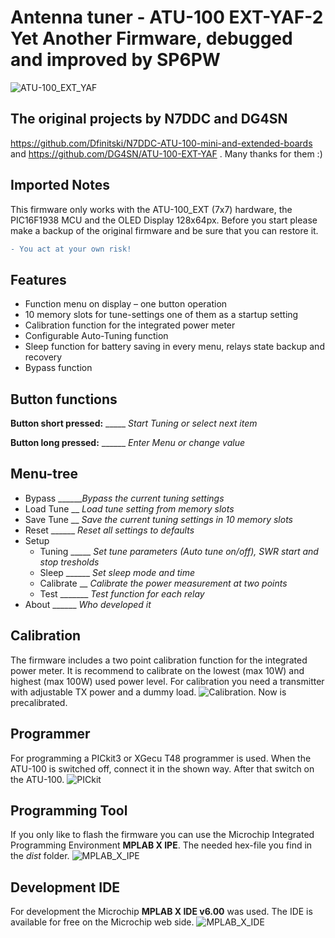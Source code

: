 # Antenna tuner - ATU-100 EXT-YAF-2 Yet Another Firmware, debugged and improved by SP6PW
![ATU-100_EXT_YAF](images/ATU-100_EXT_YAF.jpg)

## The original projects by N7DDC and DG4SN
https://github.com/Dfinitski/N7DDC-ATU-100-mini-and-extended-boards and https://github.com/DG4SN/ATU-100-EXT-YAF .
Many thanks for them :)

## Imported Notes
This firmware only works with the ATU-100_EXT (7x7) hardware, the PIC16F1938 MCU and the OLED Display 128x64px.
Before you start please make a backup of the original firmware and be sure that you can restore it.
```diff
- You act at your own risk!
```
## Features
+ Function menu on display – one button operation
+ 10 memory slots for tune-settings one of them as a startup setting
+ Calibration function for the integrated power meter
+ Configurable Auto-Tuning function
+ Sleep function for battery saving in every menu, relays state backup and recovery
+ Bypass function 

## Button functions
**Button short pressed:** _____ *Start Tuning or select next item* 

**Button long pressed:** ______ *Enter Menu or change value* 

## Menu-tree
+ Bypass ______*Bypass the current tuning settings*
+ Load Tune __ *Load tune setting from memory slots*
+ Save Tune __ *Save the current tuning settings in 10 memory slots*
+ Reset ______ *Reset all settings to defaults*
+ Setup
     - Tuning _____ *Set tune parameters (Auto tune on/off), SWR start and stop tresholds*
     * Sleep ______ *Set sleep mode and time*
     * Calibrate __ *Calibrate the power measurement at two points*
     * Test _______ *Test function for each relay*
+ About ______ *Who developed it*

## Calibration
The firmware includes a two point calibration function for the integrated power meter.
It is recommend to calibrate on the lowest (max 10W) and highest (max 100W) used power level.
For calibration you need a transmitter with adjustable TX power and a dummy load.
![Calibration](images/Calibrate_setup.png). Now is precalibrated.

## Programmer
For programming a PICkit3 or XGecu T48 programmer is used.
When the ATU-100 is switched off, connect it in the shown way.
After that switch on the ATU-100.
![PICkit](images/PICkit.jpg)

## Programming Tool
If you only like to flash the firmware you can use the Microchip Integrated Programming Environment
**MPLAB X IPE**.
The needed hex-file you find in the *dist* folder.
![MPLAB_X_IPE](images/MPLAB_X_IPE.png)

## Development IDE
For development the Microchip **MPLAB X IDE v6.00** was used.
The IDE is available for free on the Microchip web side.
![MPLAB_X_IDE](images/MPLAB_X_IDE.png)

